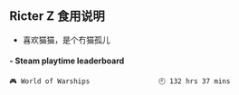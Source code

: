 ## Ricter Z 食用说明
- 喜欢猫猫，是个冇猫孤儿

<!-- steam-box start -->
#### - Steam playtime leaderboard
```text
🎮 World of Warships                 🕘 132 hrs 37 mins
```
<!-- Powered by https://github.com/YouEclipse/steam-box . -->
<!-- steam-box end -->
